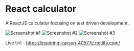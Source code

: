 # React calculator

A ReactJS calculator focusing on test driven development.

![Screenshot #1](https://github.com/dgale1983/React_Calculator/blob/master/screenshots/screenshot1.png)
![Screenshot #2](https://github.com/dgale1983/React_Calculator/blob/master/screenshots/screenshot2.png)
![Screenshot #3](https://github.com/dgale1983/React_Calculator/blob/master/screenshots/screenshot3.png)

Live Url - https://inspiring-carson-40577e.netlify.com/
